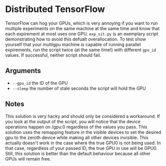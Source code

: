 # Distributed TensorFlow

TensorFlow can hog your GPUs, which is very annoying if you want to run multiple experiments on the same machine at the same time and know that each expirement at most uses one GPU.  `exp_sit.py` is an exemplary script demonstrating how to avoid this defualt overallocation.  To test show yourself that your multigpu machine is capable of running parallel expirements, run the script twice (at the same time!) with different `gpu_id` values.  If successful, neither script should fail.  

## Arguments

* `--gpu_id` the ID of the GPU
* `--sleep` the number of stale seconds the script will hold the GPU

## Notes

This solution is very hacky and should only be considered a workaround.  If you look at the output of the script, you will notice that the device operations happen on /gpu:0 regardless of the values you pass. This solution uses the remapping feature in the visible devices to set the desired gpu to the zeroth device while making all other devices invisible.  This actually doesn't work in the case where the true GPU0 is not being used.  In that case, regardless of your passed ID, the true GPU in use will be GPU0.  Still, this solution is better than the default behaviour because all other GPUs will remain free.
